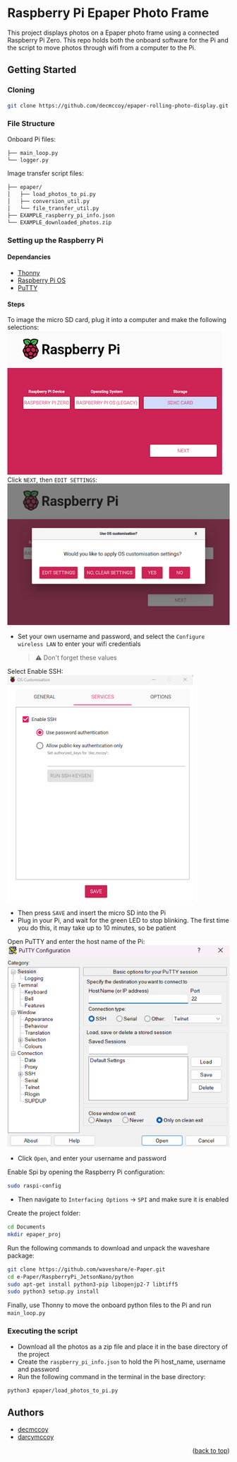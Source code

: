 <a id="readme-top"></a>

# Raspberry Pi Epaper Photo Frame

This project displays photos on a Epaper photo frame using a connected Raspberry Pi Zero.
This repo holds both the onboard software for the Pi and the script to move photos through wifi from a computer to the Pi.

## Getting Started

### Cloning

```bash
git clone https://github.com/decmccoy/epaper-rolling-photo-display.git
```

### File Structure

Onboard Pi files:

```text
├── main_loop.py
└── logger.py
```

Image transfer script files:

```text
├── epaper/
│   ├── load_photos_to_pi.py
│   ├── conversion_util.py
│   └── file_transfer_util.py
├── EXAMPLE_raspberry_pi_info.json
└── EXAMPLE_downloaded_photos.zip
```

### Setting up the Raspberry Pi

#### Dependancies

- [Thonny](https://thonny.org/)
- [Raspberry Pi OS](https://www.raspberrypi.com/software/)
- [PuTTY](https://www.chiark.greenend.org.uk/~sgtatham/putty/latest.html)

#### Steps

To image the micro SD card, plug it into a computer and make the following selections:<br/>
![Pi imager menu](docs/assets/pi_imager_menu.png)<br/>
Click `NEXT`, then `EDIT SETTINGS`:<br/>
![OS options menu](docs/assets/os_options_menu.png)<br/>

- Set your own username and password, and select the `Configure wireless LAN` to enter your wifi credentials
    > ⚠️ Don't forget these values

Select Enable SSH:<br/>
![OS customisation](docs/assets/os_customisation.png)<br/>

- Then press `SAVE` and insert the micro SD into the Pi
- Plug in your Pi, and wait for the green LED to stop blinking. The first time you do this, it may take up to 10 minutes, so be patient

Open PuTTY and enter the host name of the Pi:<br/>
![Putty Configuration](docs/assets/putty_configuration.png)<br/>

- Click `Open`, and enter your username and password

Enable Spi by opening the Raspberry Pi configuration:

```bash
sudo raspi-config
```

- Then navigate to `Interfacing Options` -> `SPI` and make sure it is enabled

Create the project folder:

```bash
cd Documents
mkdir epaper_proj
```

Run the following commands to download and unpack the waveshare package:

```bash
git clone https://github.com/waveshare/e-Paper.git
cd e-Paper/RaspberryPi_JetsonNano/python
sudo apt-get install python3-pip libopenjp2-7 libtiff5
sudo python3 setup.py install
```

Finally, use Thonny to move the onboard python files to the Pi and run `main_loop.py`

### Executing the script

- Download all the photos as a zip file and place it in the base directory of the project
- Create the `raspberry_pi_info.json` to hold the Pi host_name, username and password
- Run the following command in the terminal in the base directory:

```bash
python3 epaper/load_photos_to_pi.py
```

## Authors

- [decmccoy](https://github.com/decmccoy)
- [darcymccoy](https://github.com/darcymccoy)

<p align="right">(<a href="#readme-top">back to top</a>)</p>
